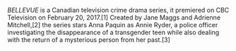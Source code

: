 _BELLEVUE_ is a Canadian television crime drama series, it premiered on CBC Television on February 20, 2017.[1] Created by Jane Maggs and Adrienne Mitchell,[2] the series stars Anna Paquin as Annie Ryder, a police officer investigating the disappearance of a transgender teen while also dealing with the return of a mysterious person from her past.[3]
